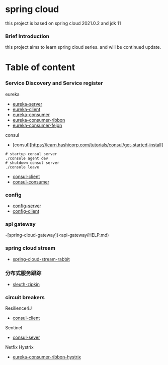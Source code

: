 # spring cloud 

this project is based on spring cloud 2021.0.2 and jdk 11

### Brief Introduction

this project aims to learn spring cloud series. and will be continued update.

# Table of content

### Service Discovery and Service register

eureka

- [eureka-server](eureka-server/HELP.md)
- [eureka-client](eureka-client/HELP.md)
- [eureka-consumer](eureka-consumer/HELP.md)
- [eureka-consumer-ribbon](eureka-consumer-ribbon/HELP.md)
- [eureka-consumer-feign](eureka-consumer-feign/HELP.md)

consul

- [consul][https://learn.hashicorp.com/tutorials/consul/get-started-install]

```shell
# startup consul server
./console agent dev
# shutdown consul server
./console leave

```

- [consul-client](consul-client/HELP.md)
- [consul-consumer](consul-consumer/HELP.md)


### config 

- [config-server](config-server/HELP.md)
- [config-client](config-client/HELP.md)


### api gateway
 -[spring-cloud-gateway](<api-gateway/HELP.md)

### spring cloud stream

 - [spring-cloud-stream-rabbit](stream-rabbit/HELP.md)


### 分布式服务跟踪
 
 - [sleuth-zipkin](eureka-consumer-feign/HELP.md)

### circuit breakers

Resilience4J
 - [consul-client](consul-client/HELP.md)

Sentinel
 - [consul-sever](config-server/HELP.md)

Netfix Hystrix
  - [eureka-consumer-ribbon-hystrix](eureka-consumer-ribbon-hystrix/HELP.md)
